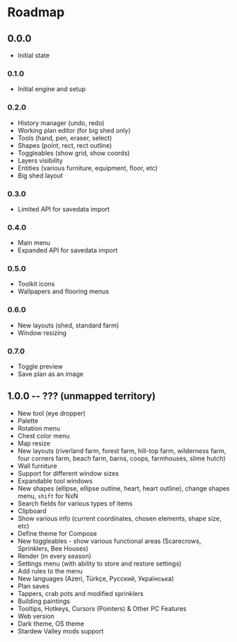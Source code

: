 # Roadmap

## 0.0.0

- Initial state

### 0.1.0

- Initial engine and setup

### 0.2.0

- History manager (undo, redo)
- Working plan editor (for big shed only)
- Tools (hand, pen, eraser, select)
- Shapes (point, rect, rect outline)
- Toggleables (show grid, show coords)
- Layers visibility
- Entities (various furniture, equipment, floor, etc)
- Big shed layout

### 0.3.0

- Limited API for savedata import

### 0.4.0

- Main menu
- Expanded API for savedata import

### 0.5.0

- Toolkit icons
- Wallpapers and flooring menus

### 0.6.0

- New layouts (shed, standard farm)
- Window resizing

### 0.7.0

- Toggle preview
- Save plan as an image

## 1.0.0 -- ??? (unmapped territory)

- New tool (eye dropper)
- Palette
- Rotation menu
- Chest color menu
- Map resize
- New layouts (riverland farm, forest farm, hill-top farm, wilderness farm, four corners farm, beach farm, barns, coops,
  farmhouses, slime hutch)
- Wall furniture
- Support for different window sizes
- Expandable tool windows
- New shapes (ellipse, ellipse outline, heart, heart outline), change shapes menu, `shift` for NxN
- Search fields for various types of items
- Clipboard
- Show various info (current coordinates, chosen elements, shape size, etc)
- Define theme for Compose
- New toggleables - show various functional areas (Scarecrows, Sprinklers, Bee Houses)
- Render (in every season)
- Settings menu (with ability to store and restore settings)
- Add rules to the menu
- New languages (Azeri, Türkçe, Русский, Українська)
- Plan saves
- Tappers, crab pots and modified sprinklers
- Building paintings
- Tooltips, Hotkeys, Cursors (Pointers) & Other PC Features
- Web version
- Dark theme, OS theme
- Stardew Valley mods support
